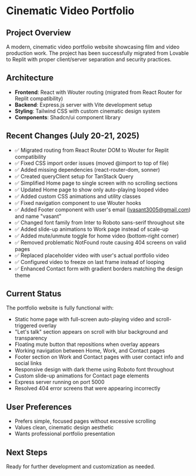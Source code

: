 # Cinematic Video Portfolio

## Project Overview
A modern, cinematic video portfolio website showcasing film and video production work. The project has been successfully migrated from Lovable to Replit with proper client/server separation and security practices.

## Architecture
- **Frontend**: React with Wouter routing (migrated from React Router for Replit compatibility)
- **Backend**: Express.js server with Vite development setup
- **Styling**: Tailwind CSS with custom cinematic design system
- **Components**: Shadcn/ui component library

## Recent Changes (July 20-21, 2025)
- ✅ Migrated routing from React Router DOM to Wouter for Replit compatibility
- ✅ Fixed CSS import order issues (moved @import to top of file)
- ✅ Added missing dependencies (react-router-dom, sonner)
- ✅ Created queryClient setup for TanStack Query
- ✅ Simplified Home page to single screen with no scrolling sections
- ✅ Updated Home page to show only auto-playing looped video
- ✅ Added custom CSS animations and utility classes
- ✅ Fixed navigation component to use Wouter hooks
- ✅ Added Footer component with user's email (ivasant3005@gmail.com) and name "vasant"
- ✅ Changed font family from Inter to Roboto sans-serif throughout site
- ✅ Added slide-up animations to Work page instead of scale-up
- ✅ Added mute/unmute toggle for home video (bottom-right corner)
- ✅ Removed problematic NotFound route causing 404 screens on valid pages
- ✅ Replaced placeholder video with user's actual portfolio video
- ✅ Configured video to freeze on last frame instead of looping
- ✅ Enhanced Contact form with gradient borders matching the design theme

## Current Status
The portfolio website is fully functional with:
- Static home page with full-screen auto-playing video and scroll-triggered overlay
- "Let's talk" section appears on scroll with blur background and transparency
- Floating mute button that repositions when overlay appears
- Working navigation between Home, Work, and Contact pages
- Footer section on Work and Contact pages with user contact info and social links
- Responsive design with dark theme using Roboto font throughout
- Custom slide-up animations for Contact page elements
- Express server running on port 5000
- Resolved 404 error screens that were appearing incorrectly

## User Preferences
- Prefers simple, focused pages without excessive scrolling
- Values clean, cinematic design aesthetic
- Wants professional portfolio presentation

## Next Steps
Ready for further development and customization as needed.